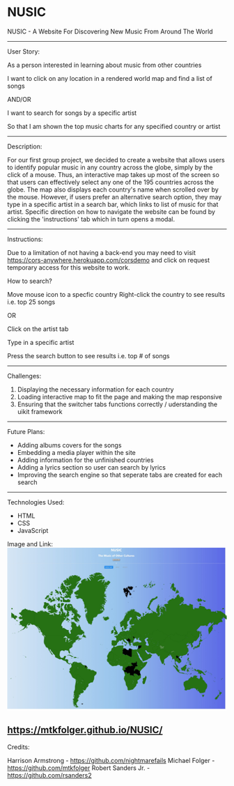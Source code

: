 # NUSIC

NUSIC - A Website For Discovering New Music From Around The World    

---------

User Story:

As a person interested in learning about music from other countries

I want to click on any location in a rendered world map and find a list of songs

AND/OR 

I want to search for songs by a specific artist

So that I am shown the top music charts for any specified country or artist

---------

Description:

For our first group project, we decided to create a website that allows users to identify popular music in any country across the globe, simply by the click of a mouse. Thus, an interactive map takes up most of the screen so that users can effectively select any one of the 195 countries across the globe. The map also displays each country's name when scrolled over by the mouse. However, if users prefer an alternative search option, they may type in a specific artist in a search bar, which links to list of music for that artist. Specific direction on how to navigate the website can be found by clicking the 'instructions' tab which in turn opens a modal. 

---------

Instructions:

Due to a limitation of not having a back-end you may need to visit https://cors-anywhere.herokuapp.com/corsdemo and click on request temporary access for this website to work.

How to search?

Move mouse icon to a specfic country 
Right-click the country to see results i.e. top 25 songs

OR

Click on the artist tab

Type in a specific artist 

Press the search button to see results i.e. top # of songs

---------

Challenges: 

1. Displaying the necessary information for each country
2. Loading interactive map to fit the page and making the map responsive
3. Ensuring that the switcher tabs functions correctly / uderstanding the uikit framework

---------

Future Plans: 

- Adding albums covers for the songs
- Embedding a media player within the site
- Adding information for the unfinished countries
- Adding a lyrics section so user can search by lyrics
- Improving the search engine so that seperate tabs are created for each search

----------
Technologies Used: 

- HTML
- CSS
- JavaScript

Image and Link:
![Website Home Page](./assets/images/siteImage.jpeg)

https://mtkfolger.github.io/NUSIC/
----------

Credits:

Harrison Armstrong - https://github.com/nightmarefails
Michael Folger - https://github.com/mtkfolger
Robert Sanders Jr. - https://github.com/rsanders2
